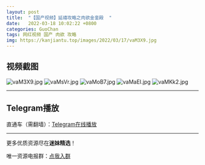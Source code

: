 ```yaml
---
layout: post
title:  "【国产视频】延禧攻略之肉欲金銮殿  "
date:   2022-03-18 10:02:22 +0800
categories: GuoChan
tags: 网红视频 国产 肉欲 攻略
img: https://kanjiantu.top/images/2022/03/17/vaM3X9.jpg
---
```



## 视频截图

![vaM3X9.jpg](https://kanjiantu.top/images/2022/03/17/vaM3X9.jpg)
![vaMsVr.jpg](https://kanjiantu.top/images/2022/03/17/vaMsVr.jpg)
![vaMoB7.jpg](https://kanjiantu.top/images/2022/03/17/vaMoB7.jpg)
![vaMaEI.jpg](https://kanjiantu.top/images/2022/03/17/vaMaEI.jpg)
![vaMKk2.jpg](https://kanjiantu.top/images/2022/03/17/vaMKk2.jpg)

* * *
## Telegram播放

直通车（需翻墙）：[Telegram在线播放](https://t.me/mimeijingxuan/185)

* * *
更多优质资源尽在**迷妹精选**！

唯一资源电报群：[点我入群](https://t.me/mimeijingxuan)


